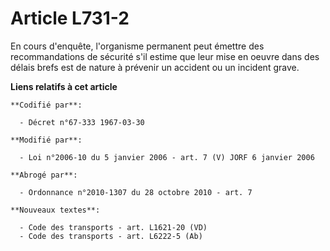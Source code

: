 # Article L731-2

En cours d'enquête, l'organisme permanent peut émettre des recommandations de sécurité s'il estime que leur mise en oeuvre
dans des délais brefs est de nature à prévenir un accident ou un incident grave.

**Liens relatifs à cet article**

	**Codifié par**:

	  - Décret n°67-333 1967-03-30

	**Modifié par**:

	  - Loi n°2006-10 du 5 janvier 2006 - art. 7 (V) JORF 6 janvier 2006

	**Abrogé par**:

	  - Ordonnance n°2010-1307 du 28 octobre 2010 - art. 7

	**Nouveaux textes**:

	  - Code des transports - art. L1621-20 (VD)
	  - Code des transports - art. L6222-5 (Ab)
